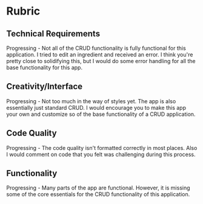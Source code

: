 # Rubric
## Technical Requirements
Progressing - Not all of the CRUD functionality is fully functional for this application. I tried to edit an ingredient and received an error. I think you're pretty close to solidifying this, but I would do some error handling for all the base functionality for this app.

## Creativity/Interface
Progressing - Not too much in the way of styles yet. The app is also essentially just standard CRUD. I would encourage you to make this app your own and customize so of the base functionality of a CRUD application.

## Code Quality
Progressing - The code quality isn't formatted correctly in most places. Also I would comment on code that you felt was challenging during this process.

## Functionality
Progressing - Many parts of the app are functional. However, it is missing some of the core essentials for the CRUD functionality of this application.
